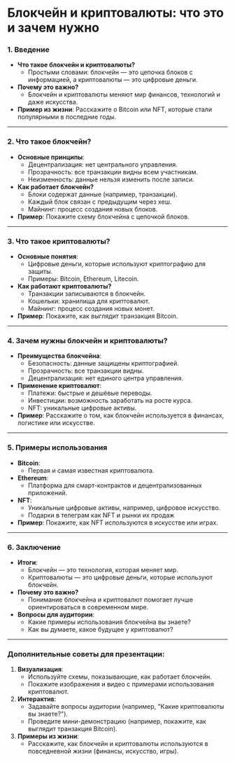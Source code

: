 
# **Блокчейн и криптовалюты: что это и зачем нужно**

### 1. **Введение**
   - **Что такое блокчейн и криптовалюты?**
     - Простыми словами: блокчейн — это цепочка блоков с информацией, а криптовалюты — это цифровые деньги.
   - **Почему это важно?**
     - Блокчейн и криптовалюты меняют мир финансов, технологий и даже искусства.
   - **Пример из жизни**: Расскажите о Bitcoin или NFT, которые стали популярными в последние годы.

---

### 2. **Что такое блокчейн?**
   - **Основные принципы**:
     - Децентрализация: нет центрального управления.
     - Прозрачность: все транзакции видны всем участникам.
     - Неизменность: данные нельзя изменить после записи.
   - **Как работает блокчейн?**
     - Блоки содержат данные (например, транзакции).
     - Каждый блок связан с предыдущим через хеш.
     - Майнинг: процесс создания новых блоков.
   - **Пример**: Покажите схему блокчейна с цепочкой блоков.

---

### 3. **Что такое криптовалюты?**
   - **Основные понятия**:
     - Цифровые деньги, которые используют криптографию для защиты.
     - Примеры: Bitcoin, Ethereum, Litecoin.
   - **Как работают криптовалюты?**
     - Транзакции записываются в блокчейн.
     - Кошельки: хранилища для криптовалют.
     - Майнинг: процесс создания новых монет.
   - **Пример**: Покажите, как выглядит транзакция Bitcoin.

---

### 4. **Зачем нужны блокчейн и криптовалюты?**
   - **Преимущества блокчейна**:
     - Безопасность: данные защищены криптографией.
     - Прозрачность: все транзакции видны.
     - Децентрализация: нет единого центра управления.
   - **Применение криптовалют**:
     - Платежи: быстрые и дешёвые переводы.
     - Инвестиции: возможность заработать на росте курса.
     - NFT: уникальные цифровые активы.
   - **Пример**: Расскажите о том, как блокчейн используется в финансах, логистике или искусстве.

---

### 5. **Примеры использования**
   - **Bitcoin**:
     - Первая и самая известная криптовалюта.
   - **Ethereum**:
     - Платформа для смарт-контрактов и децентрализованных приложений.
   - **NFT**:
     - Уникальные цифровые активы, например, цифровое искусство.
     - Подарки в телеграм как NFT и рынки их продаж
   - **Пример**: Покажите, как NFT используются в искусстве или играх.

---

### 6. **Заключение**
   - **Итоги**:
     - Блокчейн — это технология, которая меняет мир.
     - Криптовалюты — это цифровые деньги, которые используют блокчейн.
   - **Почему это важно?**
     - Понимание блокчейна и криптовалют помогает лучше ориентироваться в современном мире.
   - **Вопросы для аудитории**:
     - Какие примеры использования блокчейна вы знаете?
     - Как вы думаете, какое будущее у криптовалют?

---

### **Дополнительные советы для презентации:**
1. **Визуализация**:
   - Используйте схемы, показывающие, как работает блокчейн.
   - Покажите изображения и видео с примерами использования криптовалют.
2. **Интерактив**:
   - Задавайте вопросы аудитории (например, "Какие криптовалюты вы знаете?").
   - Проведите мини-демонстрацию (например, покажите, как выглядит транзакция Bitcoin).
3. **Примеры из жизни**:
   - Расскажите, как блокчейн и криптовалюты используются в повседневной жизни (финансы, искусство, игры).

